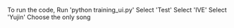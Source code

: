 To run the code,
Run 'python training_ui.py'
Select 'Test'
Select 'IVE'
Select 'Yujin'
Choose the only song
